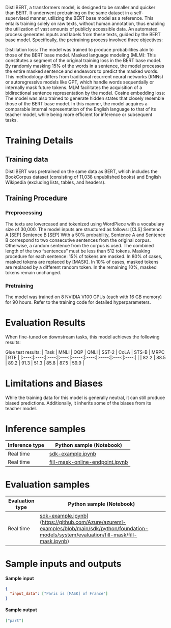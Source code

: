DistilBERT, a transformers model, is designed to be smaller and quicker than BERT. It underwent pretraining on the same dataset in a self-supervised manner, utilizing the BERT base model as a reference. This entails training solely on raw texts, without human annotation, thus enabling the utilization of vast amounts of publicly accessible data. An automated process generates inputs and labels from these texts, guided by the BERT base model. Specifically, the pretraining process involved three objectives:

Distillation loss: The model was trained to produce probabilities akin to those of the BERT base model.
Masked language modeling (MLM): This constitutes a segment of the original training loss in the BERT base model. By randomly masking 15% of the words in a sentence, the model processes the entire masked sentence and endeavors to predict the masked words. This methodology differs from traditional recurrent neural networks (RNNs) or autoregressive models like GPT, which handle words sequentially or internally mask future tokens. MLM facilitates the acquisition of a bidirectional sentence representation by the model.
Cosine embedding loss: The model was also trained to generate hidden states that closely resemble those of the BERT base model.
In this manner, the model acquires a comparable internal representation of the English language to that of its teacher model, while being more efficient for inference or subsequent tasks.

# Training Details

## Training data

DistilBERT was pretrained on the same data as BERT, which includes the BookCorpus dataset (consisting of 11,038 unpublished books) and English Wikipedia (excluding lists, tables, and headers).

## Training Procedure

### Preprocessing

The texts are lowercased and tokenized using WordPiece with a vocabulary size of 30,000.
The model inputs are structured as follows: [CLS] Sentence A [SEP] Sentence B [SEP]
With a 50% probability, Sentence A and Sentence B correspond to two consecutive sentences from the original corpus. Otherwise, a random sentence from the corpus is used. The combined length of the two “sentences” must be less than 512 tokens.
Masking procedure for each sentence:
15% of tokens are masked.
In 80% of cases, masked tokens are replaced by [MASK].
In 10% of cases, masked tokens are replaced by a different random token.
In the remaining 10%, masked tokens remain unchanged.

### Pretraining

The model was trained on 8 NVIDIA V100 GPUs (each with 16 GB memory) for 90 hours. Refer to the training code for detailed hyperparameters.

# Evaluation Results

When fine-tuned on downstream tasks, this model achieves the following results:

Glue test results:
| Task | MNLI | QQP  | QNLI | SST-2 | CoLA | STS-B | MRPC | RTE  |
|:----:|:----:|:----:|:----:|:-----:|:----:|:-----:|:----:|:----:|
|      | 82.2 | 88.5 | 89.2 | 91.3 | 51.3  | 85.8 | 87.5  | 59.9 |

# Limitations and Biases

While the training data for this model is generally neutral, it can still produce biased predictions. Additionally, it inherits some of the biases from its teacher model.

# Inference samples

Inference type|Python sample (Notebook)
|--|--|
Real time|[sdk-example.ipynb](https://aka.ms/sdk-notebook-examples)
Real time|[fill-mask-online-endpoint.ipynb](https://aka.ms/fill-mask-online-endpoint-oss)

# Evaluation samples

Evaluation type|Python sample (Notebook)
|--|--|
Real time|[sdk-example.ipynb](https://aka.ms/sdk-notebook-examples)](https://github.com/Azure/azureml-examples/blob/main/sdk/python/foundation-models/system/evaluation/fill-mask/fill-mask.ipynb)

# Sample inputs and outputs

#### Sample input
```json
{ 
  "input_data": ["Paris is [MASK] of France"]
} 
```

#### Sample output
```json
["part"]
```
